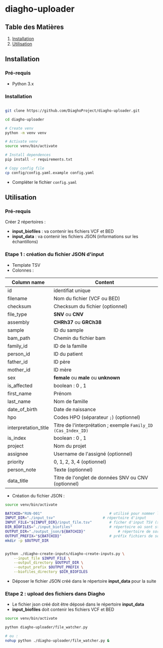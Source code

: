 # diagho-uploader


## Table des Matières

1. [Installation](#installation)
2. [Utilisation](#utilisation)

## Installation

### Pré-requis

- Python 3.x

### Installation

```bash

git clone https://github.com/DiaghoProject/diagho-uploader.git

cd diagho-uploader

# Create venv
python -m venv venv

# Activate venv
source venv/bin/activate

# Install dependences
pip install -r requirements.txt

# Copy config file
cp config/config.yaml.example config.yaml

```

- Compléter le fichier `config.yaml`


## Utilisation

### Pré-requis

Créer 2 répertoires :
- **input_biofiles** : va contenir les fichiers VCF et BED
- **input_data** : va contenir les fichiers JSON (informations sur les échantillons)

### Etape 1 : création du fichier JSON d'input

- Template TSV
- Colonnes :

| Column name   | Content       |
| ------------- | ------------- |
| id            | identifiat unique  |
| filename      | Nom du fichier (VCF ou BED) |
| checksum	    | Checksum du fichier (optionnel) |
| file_type     | **SNV** ou **CNV** |
| assembly      | **CHRh37** ou **GRCh38** |
| sample        | ID du sample |
| bam_path      | Chemin du fichier bam |
| family_id     | ID de la famille | 
| person_id	    | ID du patient | 
| father_id	    | ID père |
| mother_id	    | ID mère |
| sex           | **female** ou **male** ou **unknown** |
| is_affected   | boolean : 0 , 1 |
| first_name    | Prénom |
| last_name     | Nom de famille | 
| date_of_birth | Date de naissance | 
| hpo           | Codes HPO (séparateur ` ; `) (optionnel) | 
| interpretation_title | Titre de l'interprétation ; exemple `Family_ID (Cas_Index_ID)` |
| is_index      | boolean : 0 , 1 |
| project       | Nom du projet |
| assignee      | Username de l'assigné (optionnel) | 
| priority      | 0, 1, 2, 3, 4 (optionnel) |
| person_note   | Texte (optionnel) |
| data_title    | Titre de l'onglet de données SNV ou CNV (optionnel) |


- Création du fichier JSON :
```bash
source venv/bin/activate

BATCHID="RUN-001"                               # utilisé pour nommer les fichiers de sortie (généralement le nom du run)
INPUT_DIR="./input_tsv"                      # répertoire d'input
INPUT_FILE="${INPUT_DIR}/input_file.tsv"        # ficher d'input TSV (selon le template défini)
DIR_BIOFILES="./input_biofiles"                 # répertoire où sont stockés les VCFs et les BEDs
OUTPUT_DIR="./output_json/${BATCHID}"               # répertoire de sortie
OUTPUT_PREFIX="${BATCHID}"                      # préfix fichiers de sortie (par défaut BATCHID = nom du run)
mkdir -p $OUTPUT_DIR


python ./diagho-create-inputs/diagho-create-inputs.py \
    --input_file $INPUT_FILE \
    --output_directory $OUTPUT_DIR \
    --output_prefix $OUTPUT_PREFIX \
    --biofiles_directory $DIR_BIOFILES

```

- Déposer le fichier JSON créé dans le répertoire **input_data** pour la suite


### Etape 2 : upload des fichiers dans Diagho

- Le fichier json créé doit être déposé dans le répertoire **input_data**
- **input_biofiles** doit contenir les fichiers VCF et BED

```bash
source venv/bin/activate

python diagho-uploader/file_watcher.py 

# ou :
nohup python ./diagho-uploader/file_watcher.py &

```
